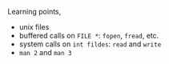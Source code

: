 Learning points,

- unix files
- buffered calls on `FILE *`: `fopen`, `fread`, etc.
- system calls on `int fildes`: `read` and `write`
- `man 2` and `man 3`

